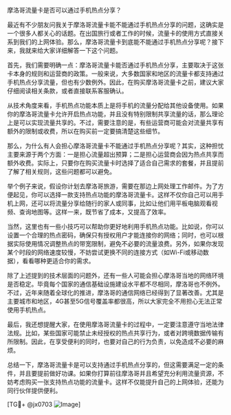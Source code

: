 摩洛哥流量卡是否可以通过手机热点分享？

最近有不少朋友问我关于摩洛哥流量卡能不能通过手机热点分享的问题，这确实是一个很多人都关心的话题。在出国旅行或者工作的时候，流量卡的使用方式直接关系到我们的上网体验。那么，摩洛哥流量卡到底能不能通过手机热点分享呢？接下来，我就来给大家详细解答一下这个问题。

首先，我们需要明确一点：摩洛哥流量卡能否通过手机热点分享，主要取决于这张卡本身的规则和运营商的政策。一般来说，大多数国家和地区的流量卡都支持通过手机热点分享流量，但也有少数例外。因此，在购买摩洛哥流量卡之前，建议大家仔细阅读相关条款，或者直接联系客服确认。

从技术角度来看，手机热点功能本质上是将手机的流量分配给其他设备使用。如果你的摩洛哥流量卡允许开启热点功能，并且没有特别限制共享流量的话，那么理论上是可以实现流量共享的。不过，需要注意的是，有些运营商可能会对流量共享有额外的限制或收费，所以在购买前一定要搞清楚这些细节。

那么，为什么有人会担心摩洛哥流量卡不能通过手机热点分享呢？其实，这种担忧主要来源于两个方面：一是担心流量超出预算；二是担心运营商会因为热点共享而额外收费。实际上，只要你在购买流量卡时选择了适合自己需求的套餐，并且提前了解了相关规则，这些问题都可以避免。

举个例子来说，假设你计划去摩洛哥旅游，需要在那边上网处理工作邮件。为了方便起见，你可以选择一款支持热点功能的摩洛哥流量卡。这样不仅你自己可以用手机上网，还可以将流量分享给随行的家人或同事，比如让他们用平板电脑观看视频、查询地图等。这样一来，既节省了成本，又提高了效率。

当然，这里也有一些小技巧可以帮助你更好地利用手机热点功能。比如说，你可以设置一个合理的热点密码，确保只有授权用户才能连接你的网络；同时，也可以根据实际使用情况调整热点的带宽限制，避免不必要的流量浪费。另外，如果你发现某个时段的网络速度较慢，不妨尝试更换不同的连接方式（如Wi-Fi或移动数据），看看哪种更适合你的需求。

除了上述提到的技术层面的问题外，还有一些人可能会担心摩洛哥当地的网络环境是否稳定。毕竟每个国家的通信基础设施建设水平都不尽相同，摩洛哥也不例外。不过，近年来随着全球化的推进，摩洛哥的通信网络已经得到了显著改善。尤其是主要城市和地区，4G甚至5G信号覆盖率都很高，所以大家完全不用担心无法正常使用手机热点。

最后，我还想提醒大家，在使用摩洛哥流量卡的过程中，一定要注意遵守当地法律法规。比如，某些国家可能禁止未经授权的热点共享行为，或者对跨境数据传输有所限制。因此，在享受便利的同时，也要对自己的行为负责，以免造成不必要的麻烦。

总结一下，摩洛哥流量卡是可以支持通过手机热点分享的，但这需要满足一定的条件，并且要提前做好功课。如果你打算前往摩洛哥并且希望充分利用流量资源，不妨考虑购买一张支持热点功能的流量卡。这样不仅能提升自己的上网体验，还能为同行伙伴提供便利。

[TG💪+ @jx0703 ![Image](https://github.com/user-attachments/assets/dbca1d08-cadb-493c-b0ec-ad6f7a83f270)]